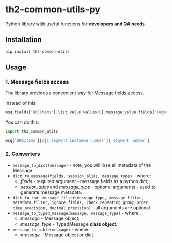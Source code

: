 # th2-common-utils-py
Python library with useful functions for **developers and QA needs**.

## Installation
```
pip install th2-common-utils
```

## Usage
### 1. Message fields access 
The library provides a convenient way for Message fields access.

Instead of this:
```python
msg.fields['BO5Items'].list_value.values[0].message_value.fields['segment_instance_number'].message_value.fields['segment_number'].simple_value
```
You can do this:
```python
import th2_common_utils

msg['BO5Items'][0]['segment_instance_number']['segment_number']
```

### 2. Converters
* `message_to_dict(message)` - note, you will lose all metadata of the Message.
* `dict_to_message(fields, session_alias, message_type)` - where:
    * *fields* - required argument - message fields as a python dict;
    * *session_alias* and *message_type* - optional arguments - used to generate message metadata.
* `dict_to_root_message_filter(message_type, message_filter, metadata_filter, ignore_fields, check_repeating_group_order,
time_precision, decimal_precision)` - all arguments are optional.
* `message_to_typed_message(message, message_type)` - where:
    * *message* - Message object;
    * *message_type* - TypedMessage **class object**.
* `message_to_table(message)` - where:
    * *message* - Message object or dict.
